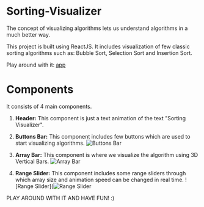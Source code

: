# Sorting-Visualizer

The concept of visualizing algorithms lets us understand algorithms in a much better way.

This project is built using ReactJS.
It includes visualization of few classic sorting algorithms such as: Bubble Sort, Selection Sort and Insertion Sort.

Play around with it: [app](https://sorting-algo-visualizer-aayush.herokuapp.com/)

# Components

It consists of 4 main components.

1. **Header:** This component is just a text animation of the text "Sorting Visualizer".

2. **Buttons Bar:** This component includes few buttons which are used to start visualizing algorithms.
   ![Buttons Bar](https://i.imgur.com/3ilPL5x.png)

3. **Array Bar:** This component is where we visualize the algorithm using 3D Vertical Bars.
   ![Array Bar](https://i.imgur.com/97OaSKz.png)

4. **Range Slider:** This component includes some range sliders through which array size and animation speed can be changed in real time.
   ![Range Slider](![Range Slider](https://user-images.githubusercontent.com/76219383/127455618-d0e1a2cc-5e82-4dc1-9f97-dbb7a6e32abf.png)

PLAY AROUND WITH IT AND HAVE FUN! :)
